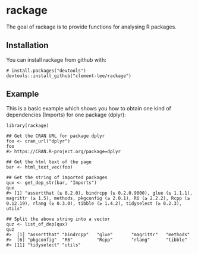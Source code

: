 <!-- README.md is generated from README.Rmd. Please edit that file -->
rackage
=======

The goal of rackage is to provide functions for analysing R packages.

Installation
------------

You can install rackage from github with:

    # install.packages("devtools")
    devtools::install_github("clement-lee/rackage")

Example
-------

This is a basic example which shows you how to obtain one kind of
dependencies (Imports) for one package (dplyr):

    library(rackage)

    ## Get the CRAN URL for package dplyr
    foo <- cran_url("dplyr")
    foo
    #> https://CRAN.R-project.org/package=dplyr

    ## Get the html text of the page
    bar <- html_text_vec(foo)

    ## Get the string of imported packages
    qux <- get_dep_str(bar, "Imports")
    qux
    #> [1] "assertthat (≥ 0.2.0), bindrcpp (≥ 0.2.0.9000), glue (≥ 1.1.1), magrittr (≥ 1.5), methods, pkgconfig (≥ 2.0.1), R6 (≥ 2.2.2), Rcpp (≥ 0.12.19), rlang (≥ 0.3.0), tibble (≥ 1.4.2), tidyselect (≥ 0.2.3), utils"

    ## Split the above string into a vector
    quz <- list_of_dep(qux)
    quz
    #>  [1] "assertthat" "bindrcpp"   "glue"       "magrittr"   "methods"   
    #>  [6] "pkgconfig"  "R6"         "Rcpp"       "rlang"      "tibble"    
    #> [11] "tidyselect" "utils"
